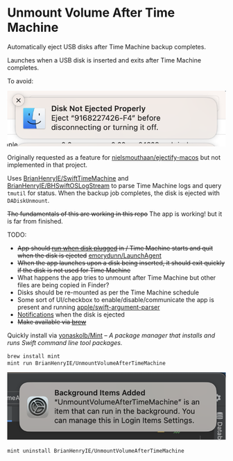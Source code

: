 # Unmount Volume After Time Machine

Automatically eject USB disks after Time Machine backup completes.

Launches when a USB disk is inserted and exits after Time Machine completes.

To avoid:

![disk-not-ejected-properly.png](disk-not-ejected-properly.png)

Originally requested as a feature for [nielsmouthaan/ejectify-macos](https://github.com/nielsmouthaan/ejectify-macos/issues/19) but not implemented in that project.

Uses [BrianHenryIE/SwiftTimeMachine](https://github.com/BrianHenryIE/SwiftTimeMachine) and [BrianHenryIE/BHSwiftOSLogStream](https://github.com/BrianHenryIE/BHSwiftOSLogStream) to parse Time Machine logs and query `tmutil` for status. When the backup job completes, the disk is ejected with `DADiskUnmount`.

~~The fundamentals of this are working in this repo~~ The app is working! but it is far from finished.


TODO:
* ~~App should [run when disk plugged](https://apple.stackexchange.com/a/13724/299117) in / Time Machine starts and quit when the disk is ejected~~ [emorydunn/LaunchAgent](https://github.com/emorydunn/LaunchAgent)
* ~~When the app launches upon a disk being inserted, it should exit quickly if the disk is not used for Time Machine~~
* What happens the app tries to unmount after Time Machine but other files are being copied in Finder?
* Disks should be re-mounted as per the Time Machine schedule
* Some sort of UI/checkbox to enable/disable/communicate the app is present and running [apple/swift-argument-parser](https://github.com/apple/swift-argument-parser)
* [Notifications](https://github.com/dataJAR/Notifier) when the disk is ejected
* ~~Make available via [brew](https://docs.brew.sh/Formula-Cookbook)~~

Quickly install via [yonaskolb/Mint](https://github.com/yonaskolb/Mint) – _A package manager that installs and runs Swift command line tool packages._
```
brew install mint
mint run BrianHenryIE/UnmountVolumeAfterTimeMachine
```

![Background Items Added.png](Background%20Items%20Added.png)

```
mint uninstall BrianHenryIE/UnmountVolumeAfterTimeMachine 
```

